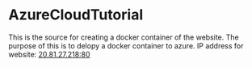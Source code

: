 # AzureCloudTutorial
This is the source for creating a docker container of the website. The purpose of this is to delopy a docker container to azure.
IP address for website: <a href="20.81.27.218:80">20.81.27.218:80</a>
